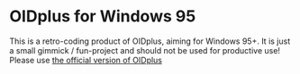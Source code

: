 
OIDplus for Windows 95
======================

This is a retro-coding product of OIDplus, aiming for Windows 95+.
It is just a small gimmick / fun-project and should not be used for productive use!
Please use [the official version of OIDplus](https://github.com/danielmarschall/oidplus)
